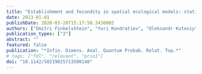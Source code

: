 ```yaml
---
title: "Establishment and fecundity in spatial ecological models: statistical approach and kinetic equations"
date: 2013-01-01
publishDate: 2020-03-20T15:17:50.343000Z
authors: ["Dmitri Finkelshtein", "Yuri Kondratiev", "Oleksandr Kutoviy"]
publication_types: ["2"]
abstract: ""
featured: false
publication: "*Infin. Dimens. Anal. Quantum Probab. Relat. Top.*"
# tags: ["fdl", "relevant", "prio1"]
doi: "10.1142/S0219025713500148"
---
```


